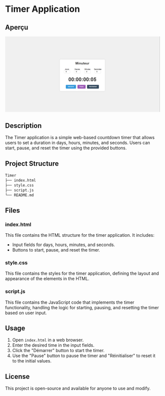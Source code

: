 # Timer Application

## Aperçu
![Aperçu de l'application de minuteur](./screenshot.png)


## Description
The Timer application is a simple web-based countdown timer that allows users to set a duration in days, hours, minutes, and seconds. Users can start, pause, and reset the timer using the provided buttons.

## Project Structure
```
Timer
├── index.html
├── style.css
├── script.js
└── README.md
```

## Files

### index.html
This file contains the HTML structure for the timer application. It includes:
- Input fields for days, hours, minutes, and seconds.
- Buttons to start, pause, and reset the timer.

### style.css
This file contains the styles for the timer application, defining the layout and appearance of the elements in the HTML.

### script.js
This file contains the JavaScript code that implements the timer functionality, handling the logic for starting, pausing, and resetting the timer based on user input.

## Usage
1. Open `index.html` in a web browser.
2. Enter the desired time in the input fields.
3. Click the "Démarrer" button to start the timer.
4. Use the "Pause" button to pause the timer and "Réinitialiser" to reset it to the initial values.

## License
This project is open-source and available for anyone to use and modify.